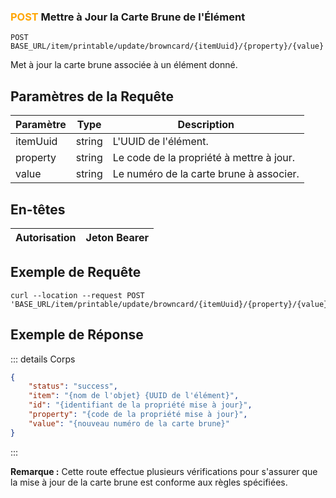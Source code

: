 ### <span style="color:orange">POST</span> Mettre à Jour la Carte Brune de l'Élément

```plaintext
POST BASE_URL/item/printable/update/browncard/{itemUuid}/{property}/{value}
```

Met à jour la carte brune associée à un élément donné.

## Paramètres de la Requête

| Paramètre | Type   | Description                               |
| --------- | ------ | ----------------------------------------- |
| itemUuid  | string | L'UUID de l'élément.                      |
| property  | string | Le code de la propriété à mettre à jour.  |
| value     | string | Le numéro de la carte brune à associer.    |

## En-têtes

| Autorisation | Jeton Bearer |
| ------------- | ----------- |

## Exemple de Requête

```curl
curl --location --request POST 'BASE_URL/item/printable/update/browncard/{itemUuid}/{property}/{value}'
```

## Exemple de Réponse

::: details Corps

```json
{
    "status": "success",
    "item": "{nom de l'objet} {UUID de l'élément}",
    "id": "{identifiant de la propriété mise à jour}",
    "property": "{code de la propriété mise à jour}",
    "value": "{nouveau numéro de la carte brune}"
}
```

:::

**Remarque :** Cette route effectue plusieurs vérifications pour s'assurer que la mise à jour de la carte brune est conforme aux règles spécifiées.

